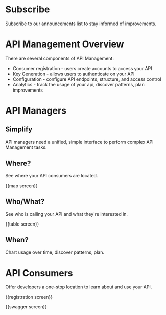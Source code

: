 Subscribe
=========
Subscribe to our announcements list to stay informed of improvements.

API Management Overview
============
There are several components of API Management:
* Consumer registration - users create accounts to access your API
* Key Generation - allows users to authenticate on your API
* Configuration - configure API endpoints, structure, and access control
* Analytics - track the usage of your api, discover patterns, plan improvements


API Managers
===========
Simplify
---------
API managers need a unified, simple interface to perform complex API Management tasks.

Where?
-----
See where your API consumers are located.

{{map screen}}

Who/What?
-----
See who is calling your API and what they're interested in.

{{table screen}}

When?
-----
Chart usage over time, discover patterns, plan.

API Consumers
============
Offer developers a one-stop location to learn about and use your API.

{{registration screen}}

{{swagger screen}}


